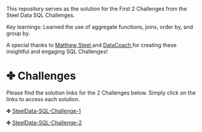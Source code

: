 This repository serves as the solution for the First 2 Challenges from the Steel Data SQL Challenges.

Key learnings: Learned the use of aggregate functions, joins, order by, and group by.

A special thanks to [Matthew Steel
](https://www.linkedin.com/in/matthew-steel-4a7a8915b/) and [DataCoach
](https://www.linkedin.com/company/steel-data-uk/) for creating these insightful and engaging SQL Challenges! 

# ✤ Challenges
Please find the solution links for the 2 Challenges below. Simply click on the links to access each solution.

✤ [SteelData-SQL-Challenge-1](https://github.com/kartikeychauhan12/SteelData-SQL-Challenges/tree/main/SteelData-SQL-Challenge-1)

✤ [SteelData-SQL-Challenge-2](https://github.com/kartikeychauhan12/SteelData-SQL-Challenges/tree/main/SteelData-SQL-Challenge-2)
